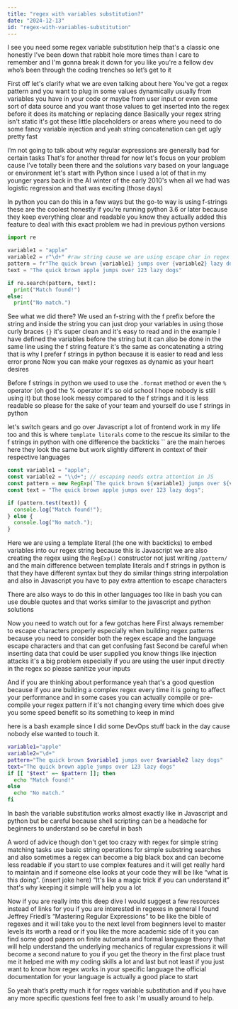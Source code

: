 ```yaml
---
title: "regex with variables substitution?"
date: "2024-12-13"
id: "regex-with-variables-substitution"
---
```


I see you need some regex variable substitution help that's a classic one honestly I’ve been down that rabbit hole more times than I care to remember and I'm gonna break it down for you like you're a fellow dev who’s been through the coding trenches so let’s get to it

First off let's clarify what we are even talking about here You've got a regex pattern and you want to plug in some values dynamically usually from variables you have in your code or maybe from user input or even some sort of data source and you want those values to get inserted into the regex before it does its matching or replacing dance Basically your regex string isn't static it's got these little placeholders or areas where you need to do some fancy variable injection and yeah string concatenation can get ugly pretty fast

I’m not going to talk about why regular expressions are generally bad for certain tasks That's for another thread for now let's focus on your problem cause I’ve totally been there and the solutions vary based on your language or environment let's start with Python since I used a lot of that in my younger years back in the AI winter of the early 2010's when all we had was logistic regression and that was exciting (those days)

In python you can do this in a few ways but the go-to way is using f-strings these are the coolest honestly if you're running python 3.6 or later because they keep everything clear and readable you know they actually added this feature to deal with this exact problem we had in previous python versions

```python
import re

variable1 = "apple"
variable2 = r"\d+" #raw string cause we are using escape char in regex
pattern = fr"The quick brown {variable1} jumps over {variable2} lazy dogs"
text = "The quick brown apple jumps over 123 lazy dogs"

if re.search(pattern, text):
  print("Match found!")
else:
  print("No match.")

```

See what we did there? We used an f-string with the f prefix before the string and inside the string you can just drop your variables in using those curly braces `{}` it's super clean and it's easy to read and in the example I have defined the variables before the string but it can also be done in the same line using the f string feature it's the same as concatenating a string that is why I prefer f strings in python because it is easier to read and less error prone Now you can make your regexes as dynamic as your heart desires

Before f strings in python we used to use the `.format` method or even the `%` operator (oh god the % operator it's so old school I hope nobody is still using it) but those look messy compared to the f strings and it is less readable so please for the sake of your team and yourself do use f strings in python

 let's switch gears and go over Javascript a lot of frontend work in my life too and this is where `template literals` come to the rescue its similar to the f strings in python with one difference the backticks `` are the main heroes here they look the same but work slightly different in context of their respective languages

```javascript
const variable1 = "apple";
const variable2 = "\\d+"; // escaping needs extra attention in JS
const pattern = new RegExp(`The quick brown ${variable1} jumps over ${variable2} lazy dogs`);
const text = "The quick brown apple jumps over 123 lazy dogs";

if (pattern.test(text)) {
  console.log("Match found!");
} else {
  console.log("No match.");
}
```

Here we are using a template literal (the one with backticks) to embed variables into our regex string because this is Javascript we are also creating the regex using the `RegExp()` constructor not just writing `/pattern/` and the main difference between template literals and f strings in python is that they have different syntax but they do similar things string interpolation and also in Javascript you have to pay extra attention to escape characters

There are also ways to do this in other languages too like in bash you can use double quotes and that works similar to the javascript and python solutions

Now you need to watch out for a few gotchas here First always remember to escape characters properly especially when building regex patterns because you need to consider both the regex escape and the language escape characters and that can get confusing fast Second be careful when inserting data that could be user supplied you know things like injection attacks it's a big problem especially if you are using the user input directly in the regex so please sanitize your inputs

And if you are thinking about performance yeah that's a good question because if you are building a complex regex every time it is going to affect your performance and in some cases you can actually compile or pre-compile your regex pattern if it's not changing every time which does give you some speed benefit so its something to keep in mind

 here is a bash example since I did some DevOps stuff back in the day cause nobody else wanted to touch it.

```bash
variable1="apple"
variable2="\d+"
pattern="The quick brown $variable1 jumps over $variable2 lazy dogs"
text="The quick brown apple jumps over 123 lazy dogs"
if [[ "$text" =~ $pattern ]]; then
  echo "Match found!"
else
  echo "No match."
fi

```

In bash the variable substitution works almost exactly like in Javascript and python but be careful because shell scripting can be a headache for beginners to understand so be careful in bash

A word of advice though don't get too crazy with regex for simple string matching tasks use basic string operations for simple substring searches and also sometimes a regex can become a big black box and can become less readable if you start to use complex features and it will get really hard to maintain and if someone else looks at your code they will be like “what is this doing”. (insert joke here) “It's like a magic trick if you can understand it” that's why keeping it simple will help you a lot

Now if you are really into this deep dive I would suggest a few resources instead of links for you if you are interested in regexes in general I found Jeffrey Friedl’s “Mastering Regular Expressions” to be like the bible of regexes and it will take you to the next level from beginners level to master levels its worth a read or if you like the more academic side of it you can find some good papers on finite automata and formal language theory that will help understand the underlying mechanics of regular expressions it will become a second nature to you if you get the theory in the first place trust me it helped me with my coding skills a lot and last but not least if you just want to know how regex works in your specific language the official documentation for your language is actually a good place to start

So yeah that’s pretty much it for regex variable substitution and if you have any more specific questions feel free to ask I'm usually around to help.
